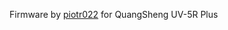 Firmware by [piotr022](https://github.com/piotr022/UV_K5_playground/releases) for QuangSheng UV-5R Plus

